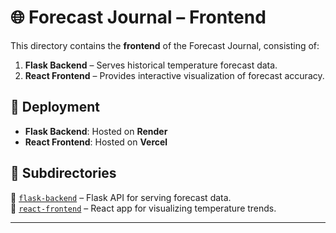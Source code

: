# 🌐 Forecast Journal – Frontend  

This directory contains the **frontend** of the Forecast Journal, consisting of:  
1. **Flask Backend** – Serves historical temperature forecast data.  
2. **React Frontend** – Provides interactive visualization of forecast accuracy.  

## 🚀 Deployment  
- **Flask Backend**: Hosted on **Render**  
- **React Frontend**: Hosted on **Vercel**  

## 📌 Subdirectories  
📁 [`flask-backend`](flask-backend/README.md) – Flask API for serving forecast data.  
📁 [`react-frontend`](react-frontend/README.md) – React app for visualizing temperature trends.  

---
